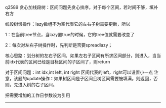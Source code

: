 q2589 贪心加线段树：区间问题先贪心排序，对于每个区间，若时间不够，填补右方

线段树懒操作：lazy数组不为空代表它的左右子树需要更新，所以

1：在当前tree节点，当lazy置true的时候，它的tree值就需要改变了

2：每次对左右子树操作时，先判断是否要spreadlazy；

核心思路：划分树的左右子区间，如果左右子区间有所求区间部分，则进入，当当前idx代表的区间已经是目标区间的子区间了，则return

对于区间问题：int idx,int left, int right 区间代表的left，right可以设置小一点
注意，该题的update操作：如果树区间是子区间且树区间需要被填满，则返回，否则，先进入树的右子区间。

把需要增加的工作日参数设为引用
***
